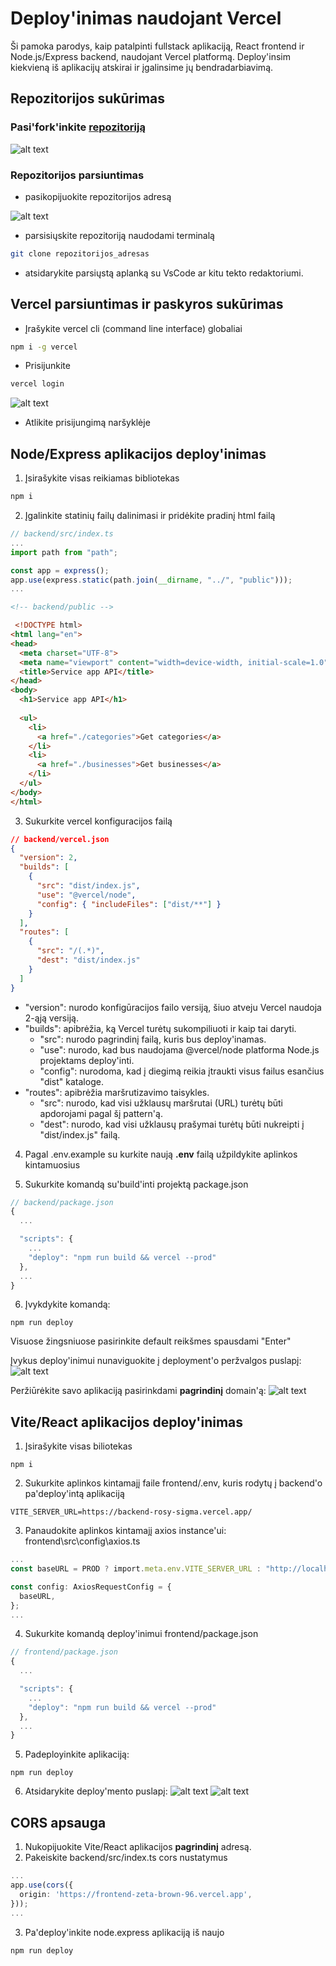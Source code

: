 # Deploy'inimas naudojant Vercel

Ši pamoka parodys, kaip patalpinti fullstack aplikaciją, React frontend ir Node.js/Express backend, naudojant Vercel platformą.
Deploy'insim kiekvieną iš aplikacijų atskirai ir įgalinsime jų bendradarbiavimą.

## Repozitorijos sukūrimas

### Pasi'fork'inkite [repozitoriją](https://github.com/rokasandreikenas/home-service-app-heroku) 
![alt text](https://i.postimg.cc/cJpDsdx3/image-1.png)

### Repozitorijos parsiuntimas

* pasikopijuokite repozitorijos adresą

![alt text](https://i.postimg.cc/nrZ0DTQc/image-5.png)

* parsisiųskite repozitoriją naudodami terminalą

```bash
git clone repozitorijos_adresas
```

* atsidarykite parsiųstą aplanką su VsCode ar kitu tekto redaktoriumi.

## Vercel parsiuntimas ir paskyros sukūrimas

* Įrašykite vercel cli (command line interface) globaliai
```bash
npm i -g vercel
```

* Prisijunkite
```bash
vercel login
```
![alt text](https://i.postimg.cc/vZSqNWC3/image-3.png)

* Atlikite prisijungimą naršyklėje

## Node/Express aplikacijos deploy'inimas

1. Įsirašykite visas reikiamas bibliotekas
```bash
npm i 
```

2. Įgalinkite statinių failų dalinimasi ir pridėkite pradinį html failą
```js
// backend/src/index.ts
...
import path from "path";

const app = express();
app.use(express.static(path.join(__dirname, "../", "public")));
...
```
```html
<!-- backend/public -->

 <!DOCTYPE html>
<html lang="en">
<head>
  <meta charset="UTF-8">
  <meta name="viewport" content="width=device-width, initial-scale=1.0">
  <title>Service app API</title>
</head>
<body>
  <h1>Service app API</h1>
  
  <ul>
    <li>
      <a href="./categories">Get categories</a>
    </li>
    <li>
      <a href="./businesses">Get businesses</a>
    </li>
  </ul>
</body>
</html>
```

3. Sukurkite vercel konfiguracijos failą

```json
// backend/vercel.json 
{
  "version": 2,
  "builds": [
    {
      "src": "dist/index.js",
      "use": "@vercel/node",
      "config": { "includeFiles": ["dist/**"] }
    }
  ],
  "routes": [
    {
      "src": "/(.*)",
      "dest": "dist/index.js"
    }
  ]
}
```
* "version": nurodo konfigūracijos failo versiją, šiuo atveju Vercel naudoja 2-ąją versiją.
* "builds": apibrėžia, ką Vercel turėtų sukompiliuoti ir kaip tai daryti.
  * "src": nurodo pagrindinį failą, kuris bus deploy'inamas.
  *   "use": nurodo, kad bus naudojama @vercel/node platforma Node.js projektams deploy'inti.
  *   "config": nurodoma, kad į diegimą reikia įtraukti visus failus esančius "dist" kataloge.
* "routes": apibrėžia maršrutizavimo taisykles.
  *   "src": nurodo, kad visi užklausų maršrutai (URL) turėtų būti apdorojami pagal šį pattern'ą.
  *   "dest": nurodo, kad visi užklausų prašymai turėtų būti nukreipti į "dist/index.js" failą.

4. Pagal .env.example su kurkite naują __.env__ failą užpildykite aplinkos kintamuosius

5. Sukurkite komandą su'build'inti projektą package.json
```js
// backend/package.json
{
  ...

  "scripts": {
    ...
    "deploy": "npm run build && vercel --prod"
  },
  ...
}
```

6. Įvykdykite komandą:
```
npm run deploy
```

Visuose žingsniuose pasirinkite default reikšmes spausdami "Enter"

Įvykus deploy'inimui nunaviguokite į deployment'o peržvalgos puslapį:
![alt text](https://i.postimg.cc/NfsdGJcd/image-4.png)

Peržiūrėkite savo aplikaciją pasirinkdami __pagrindinį__ domain'ą:
![alt text](https://i.postimg.cc/Y038fg1N/image-7.png)

## Vite/React aplikacijos deploy'inimas

1. Įsirašykite visas biliotekas
```
npm i
```

2. Sukurkite aplinkos kintamajį faile frontend/.env, kuris rodytų į backend'o pa'deploy'intą aplikaciją
```
VITE_SERVER_URL=https://backend-rosy-sigma.vercel.app/
```

3. Panaudokite aplinkos kintamajį axios instance'ui:
frontend\src\config\axios.ts
```ts
...
const baseURL = PROD ? import.meta.env.VITE_SERVER_URL : "http://localhost:3000/";

const config: AxiosRequestConfig = {
  baseURL,
};
...
```

4. Sukurkite komandą deploy'inimui frontend/package.json

```js
// frontend/package.json
{
  ...

  "scripts": {
    ...
    "deploy": "npm run build && vercel --prod"
  },
  ...
}
```

5. Padeployinkite aplikaciją:

```
npm run deploy
```

6. Atsidarykite deploy'mento puslapį:
![alt text](https://i.postimg.cc/sf9nrFtB/image-9.png)
![alt text](https://i.postimg.cc/5NsnXB9b/image-10.png)

## CORS apsauga

1. Nukopijuokite Vite/React aplikacijos __pagrindinį__ adresą.
2. Pakeiskite backend/src/index.ts cors nustatymus
```ts
...
app.use(cors({
  origin: 'https://frontend-zeta-brown-96.vercel.app',
}));
...
```
3. Pa'deploy'inkite node.express aplikaciją iš naujo

```
npm run deploy
```
